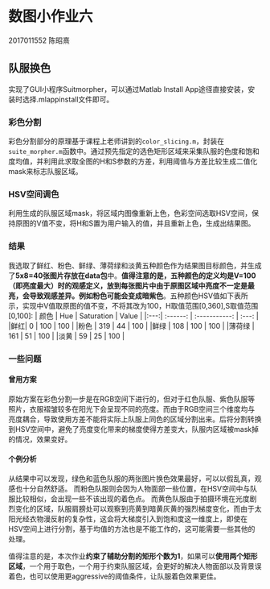 # 数图小作业六

2017011552 陈昭熹

## 队服换色
实现了GUI小程序Suitmorpher，可以通过Matlab Install App途径直接安装，安装时选择.mlappinstall文件即可。

### 彩色分割

彩色分割部分的原理基于课程上老师讲到的`color_slicing.m`，封装在`suite_morpher.m`函数中。通过预先指定的选色矩形区域来采集队服的色度和饱和度均值，并利用此求取全图的H和S参数的方差，利用阈值与方差比较生成二值化mask来标志队服区域。

### HSV空间调色

利用生成的队服区域mask，将区域内图像重新上色，色彩空间选取HSV空间，保持原图的V值不变，将H和S置为用户输入的值，并且重新上色，生成出结果图。

### 结果

我选取了鲜红、粉色、鲜绿、薄荷绿和淡黄五种颜色作为结果图目标颜色，并生成了**5x8=40张图片存放在data包**中。**值得注意的是，五种颜色的定义均是V=100（即亮度最大）时的观感定义，放到每张图片中由于原图区域中亮度不一定是最亮，会导致观感差异。例如粉色可能会变成暗紫色**。五种颜色HSV值如下表所示，实现中V值取原图的值不变，不将其改为100，H取值范围[0,360],S取值范围[0,100]:
| 颜色 | Hue | Saturation |  Value  |
|:---:| :------: | :-----------: | :---: |
|鲜红|   0   |     100     | 100  |
|粉色 |   319    |    44     | 100  |
|鲜绿 |   108    |    100     | 100 |
|薄荷绿 |   161    |    51     | 100 |
|淡黄 |   59    |    25     | 100 |

### 一些问题

#### 曾用方案
原始方案在彩色分割一步是在RGB空间下进行的，但对于红色队服、紫色队服等照片，衣服褶皱较多在阳光下会呈现不同的亮度。而由于RGB空间三个维度均与亮度耦合，导致使用方差不能将实际上队服上同色的区域分割出来。后将分割转换到HSV空间中，避免了亮度变化带来的梯度使得方差变大，队服内区域被mask掉的情况，效果变好。

#### 个例分析

从结果中可以发现，绿色和蓝色队服的两张图片换色效果最好，可以以假乱真，观感也十分自然舒适。
而粉色队服则会因为人物面部一些位置，在HSV空间中与队服比较相似，会出现一些不该出现的着色点。
而黄色队服由于拍摄环境在光度剧烈变化的区域，队服肩膀处可以观察到亮黄到暗黄灰黄的强烈梯度变化，而由于太阳光经衣物漫反射的复杂性，这会将大梯度引入到饱和度这一维度上，即使在HSV空间上进行分割，基于均值的方法也是不能工作的，这可能需要一些其他的处理。

值得注意的是，本次作业**约束了辅助分割的矩形个数为1**，如果可以**使用两个矩形区域**，一个用于取色，一个用于约束队服区域，会更好的解决人物面部以及背景误着色，也可以使用更aggressive的阈值条件，让队服着色效果更佳。

